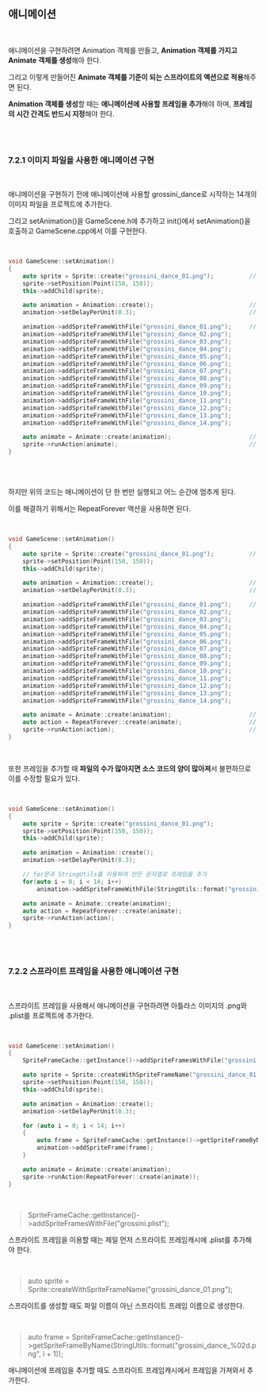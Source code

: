 ## 애니메이션

</br>

애니메이션을 구현하려면 Animation 객체를 만들고, **Animation 객체를 가지고 Animate 객체를 생성**해야 한다.

그리고 이렇게 만들어진 **Animate 객체를 기준이 되는 스프라이트의 액션으로 적용**해주면 된다.

**Animation 객체를 생성**할 때는 **애니메이션에 사용할 프레임을 추가**해야 하며, **프레임의 시간 간격도 반드시 지정**해야 한다.

</br>
</br>

### 7.2.1 이미지 파일을 사용한 애니메이션 구현

</br>

애니메이션을 구현하기 전에 애니메이션에 사용할 grossini_dance로 시작하는 14개의 이미지 파일을 프로젝트에 추가한다.

그리고 setAnimation()을 GameScene.h에 추가하고 init()에서 setAnimation()을 호출하고 GameScene.cpp에서 이를 구현한다.

</br>

```C++
void GameScene::setAnimation()
{
    auto sprite = Sprite::create("grossini_dance_01.png");          // 기준이 되는 스프라이트를 생성한다.
    sprite->setPosition(Point(150, 150));
    this->addChild(sprite);

    auto animation = Animation::create();                           // Animation 객체를 만들고,
    animation->setDelayPerUnit(0.3);                                // 프레임의 간격 시간을 0.3초로 지정한다.

    animation->addSpriteFrameWithFile("grossini_dance_01.png");     // 14개의 파일 이름을 모두 지정해서 프레임을 추가한다.
    animation->addSpriteFrameWithFile("grossini_dance_02.png");
    animation->addSpriteFrameWithFile("grossini_dance_03.png");
    animation->addSpriteFrameWithFile("grossini_dance_04.png");
    animation->addSpriteFrameWithFile("grossini_dance_05.png");
    animation->addSpriteFrameWithFile("grossini_dance_06.png");
    animation->addSpriteFrameWithFile("grossini_dance_07.png");
    animation->addSpriteFrameWithFile("grossini_dance_08.png");
    animation->addSpriteFrameWithFile("grossini_dance_09.png");
    animation->addSpriteFrameWithFile("grossini_dance_10.png");
    animation->addSpriteFrameWithFile("grossini_dance_11.png");
    animation->addSpriteFrameWithFile("grossini_dance_12.png");
    animation->addSpriteFrameWithFile("grossini_dance_13.png");
    animation->addSpriteFrameWithFile("grossini_dance_14.png");

    auto animate = Animate::create(animation);                      // Animation 객체를 이용하여 Animate 객체를 생성한다.
    sprite->runAction(animate);                                     // sprite에서 이를 실행한다.
}
```
</br>



</br>

하지만 위의 코드는 애니메이션이 단 한 번만 실행되고 어느 순간에 멈추게 된다.

이를 해결하기 위해서는 RepeatForever 액션을 사용하면 된다.

</br>

```C++
void GameScene::setAnimation()
{
    auto sprite = Sprite::create("grossini_dance_01.png");          // 기준이 되는 스프라이트를 생성한다.
    sprite->setPosition(Point(150, 150));
    this->addChild(sprite);

    auto animation = Animation::create();                           // Animation 객체를 만들고,
    animation->setDelayPerUnit(0.3);                                // 프레임의 간격 시간을 0.3초로 지정한다.

    animation->addSpriteFrameWithFile("grossini_dance_01.png");     // 14개의 파일 이름을 모두 지정해서 프레임을 추가한다.
    animation->addSpriteFrameWithFile("grossini_dance_02.png");
    animation->addSpriteFrameWithFile("grossini_dance_03.png");
    animation->addSpriteFrameWithFile("grossini_dance_04.png");
    animation->addSpriteFrameWithFile("grossini_dance_05.png");
    animation->addSpriteFrameWithFile("grossini_dance_06.png");
    animation->addSpriteFrameWithFile("grossini_dance_07.png");
    animation->addSpriteFrameWithFile("grossini_dance_08.png");
    animation->addSpriteFrameWithFile("grossini_dance_09.png");
    animation->addSpriteFrameWithFile("grossini_dance_10.png");
    animation->addSpriteFrameWithFile("grossini_dance_11.png");
    animation->addSpriteFrameWithFile("grossini_dance_12.png");
    animation->addSpriteFrameWithFile("grossini_dance_13.png");
    animation->addSpriteFrameWithFile("grossini_dance_14.png");

    auto animate = Animate::create(animation);                      // Animation 객체를 이용하여 Animate 객체를 생성한다.
    auto action = RepeatForever::create(animate);                   // Animate 액션을 무한반복하는 액션을 만든다.
    sprite->runAction(action);                                      // sprite에서 이를 실행한다.
}
```
</br>

또한 프레임을 추가할 때 **파일의 수가 많아지면 소스 코드의 양이 많아져**서 불편하므로 이를 수정할 필요가 있다.

</br>

```C++
void GameScene::setAnimation()
{
    auto sprite = Sprite::create("grossini_dance_01.png");
    sprite->setPosition(Point(150, 150));
    this->addChild(sprite);

    auto animation = Animation::create();
    animation->setDelayPerUnit(0.3);

    // for문과 StringUtils를 이용하여 만든 문자열로 프레임을 추가
    for(auto i = 0; i < 14; i++)
        animation->addSpriteFrameWithFile(StringUtils::format("grossini_dance_%02d.png", i + 1));

    auto animate = Animate::create(animation);
    auto action = RepeatForever::create(animate);
    sprite->runAction(action);
}
```

</br>
</br>

### 7.2.2 스프라이트 프레임을 사용한 애니메이션 구현

</br>

스프라이트 프레임을 사용해서 애니메이션을 구현하려면 아틀라스 이미지의 .png와 .plist를 프로젝트에 추가한다.

</br>

```C++
void GameScene::setAnimation()
{
    SpriteFrameCache::getInstance()->addSpriteFramesWithFile("grossini.plist");

    auto sprite = Sprite::createWithSpriteFrameName("grossini_dance_01.png");
    sprite->setPosition(Point(150, 150));
    this->addChild(sprite);

    auto animation = Animation::create();
    animation->setDelayPerUnit(0.3);

    for (auto i = 0; i < 14; i++)
    {
        auto frame = SpriteFrameCache::getInstance()->getSpriteFrameByName(StringUtils::format("grossini_dance_%02d.png", i + 1));
        animation->addSpriteFrame(frame);
    }

    auto animate = Animate::create(animation);
    sprite->runAction(RepeatForever::create(animate));
}
```
</br>

> SpriteFrameCache::getInstance()->addSpriteFramesWithFile("grossini.plist");

스프라이트 프레임을 이용할 때는 제일 먼저 스프라이트 프레임캐시에 .plist를 추가해야 한다.

</br>

> auto sprite = Sprite::createWithSpriteFrameName("grossini_dance_01.png");

스프라이트를 생성할 때도 파일 이름이 아닌 스프라이트 프레임 이름으로 생성한다.

</br>

> auto frame = SpriteFrameCache::getInstance()->getSpriteFrameByName(StringUtils::format("grossini_dance_%02d.png", i + 1));

애니메이션에 프레임을 추가할 때도 스프라이트 프레임캐시에서 프레임을 가져와서 추가한다.